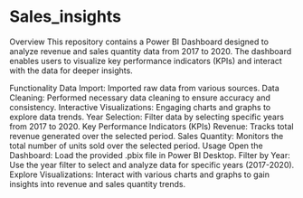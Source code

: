 # Sales_insights
Overview
This repository contains a Power BI Dashboard designed to analyze revenue and sales quantity data from 2017 to 2020. The dashboard enables users to visualize key performance indicators (KPIs) and interact with the data for deeper insights.

Functionality
Data Import: Imported raw data from various sources.
Data Cleaning: Performed necessary data cleaning to ensure accuracy and consistency.
Interactive Visualizations: Engaging charts and graphs to explore data trends.
Year Selection: Filter data by selecting specific years from 2017 to 2020.
Key Performance Indicators (KPIs)
Revenue: Tracks total revenue generated over the selected period.
Sales Quantity: Monitors the total number of units sold over the selected period.
Usage
Open the Dashboard: Load the provided .pbix file in Power BI Desktop.
Filter by Year: Use the year filter to select and analyze data for specific years (2017-2020).
Explore Visualizations: Interact with various charts and graphs to gain insights into revenue and sales quantity trends.
